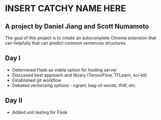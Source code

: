 # INSERT CATCHY NAME HERE
## A project by Daniel Jiang and Scott Numamoto

The goal of this project is to create an autocomplete Chrome extension that can helpfully that can predict common sentences structures.

## Day I
* Determined Flask as viable option for hosting server
* Discussed best approach and library (TensorFlow, TFLearn, sci-kit)
* Established git workflow
* Debated vectorizing options - ngram, bag-of-words, tfidf, etc.

## Day II
* Added unit testing for Flask
